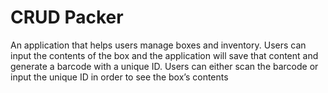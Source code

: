 # CRUD Packer

 

An application that helps users manage boxes and inventory. Users can input the contents of the box and the application will save that content and generate a barcode with a unique ID. Users can either scan the barcode or input the unique ID in order to see the box’s contents

